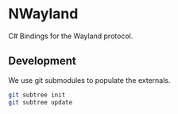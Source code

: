 # NWayland
C# Bindings for the Wayland protocol.

## Development
We use git submodules to populate the externals.
```sh
git subtree init
git subtree update
```
